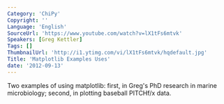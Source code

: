 ```yaml
---
Category: 'ChiPy'
Copyright: ''
Language: 'English'
SourceUrl: 'https://www.youtube.com/watch?v=lX1tFs6mtvk'
Speakers: [Greg Kettler]
Tags: []
ThumbnailUrl: 'http://i1.ytimg.com/vi/lX1tFs6mtvk/hqdefault.jpg'
Title: 'Matplotlib Examples Uses'
date: '2012-09-13'
---
```

Two examples of using matplotlib: first, in Greg's PhD research in marine
microbiology; second, in plotting baseball PITCHf/x data.

